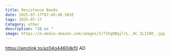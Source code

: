 ```yaml
---
title: Resistance Bands
date: 2025-07-17T07:45:40.503Z
tags: 2025-07-17
Category: other
description: "26.xx "
image: https://m.media-amazon.com/images/I/71hgDBqjlrL._AC_SL1200_.jpg
---
```

https://amzlink.to/az04g4460dkf0
AD